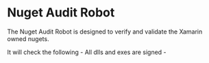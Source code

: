 # Nuget Audit Robot

The Nuget Audit Robot is designed to verify and validate the Xamarin owned nugets.

It will check the following
    - All dlls and exes are signed
    - 

